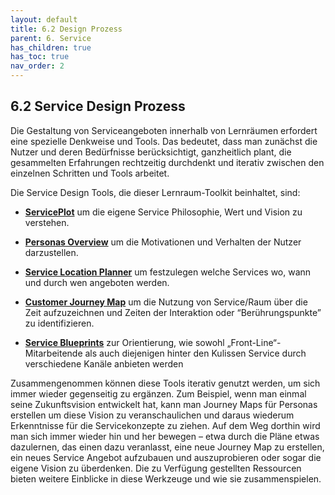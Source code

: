 ```yaml
---
layout: default
title: 6.2 Design Prozess
parent: 6. Service
has_children: true
has_toc: true
nav_order: 2
---
```


## 6.2 Service Design Prozess

Die Gestaltung von Serviceangeboten innerhalb von Lernräumen erfordert
eine spezielle Denkweise und Tools. Das bedeutet, dass man zunächst die
Nutzer und deren Bedürfnisse berücksichtigt, ganzheitlich plant, die
gesammelten Erfahrungen rechtzeitig durchdenkt und iterativ zwischen den
einzelnen Schritten und Tools arbeitet.

Die Service Design Tools, die dieser Lernraum-Toolkit beinhaltet, sind:

-   [**ServicePlot**](02_01_Service-Plot.md) um die eigene Service Philosophie, Wert
    und Vision zu verstehen.

-   [**Personas Overview**](02_02_Personas.md) um die Motivationen und
    Verhalten der Nutzer darzustellen.

-   [**Service Location Planner**](02_03_Location-Planner.md) um festzulegen
    welche Services wo, wann und durch wen angeboten werden.

-   [**Customer Journey Map**](02_04_Journey-Map.md) um die Nutzung von Service/Raum
    über die Zeit aufzuzeichnen und Zeiten der Interaktion oder
    “Berührungspunkte” zu identifizieren.

-   [**Service Blueprints**](02_05_Blueprints.md) zur Orientierung,
    wie sowohl „Front-Line“-Mitarbeitende als auch diejenigen hinter den
    Kulissen Service durch verschiedene Kanäle anbieten werden

Zusammengenommen können diese Tools iterativ genutzt werden, um sich
immer wieder gegenseitig zu ergänzen. Zum Beispiel, wenn man einmal
seine Zukunftsvision entwickelt hat, kann man Journey Maps für Personas
erstellen um diese Vision zu veranschaulichen und daraus wiederum
Erkenntnisse für die Servicekonzepte zu ziehen. Auf dem Weg dorthin wird
man sich immer wieder hin und her bewegen – etwa durch die Pläne etwas
dazulernen, das einen dazu veranlasst, eine neue Journey Map zu
erstellen, ein neues Service Angebot aufzubauen und auszuprobieren oder
sogar die eigene Vision zu überdenken. Die zu Verfügung gestellten Ressourcen
bieten weitere Einblicke in diese Werkzeuge und wie sie zusammenspielen.
